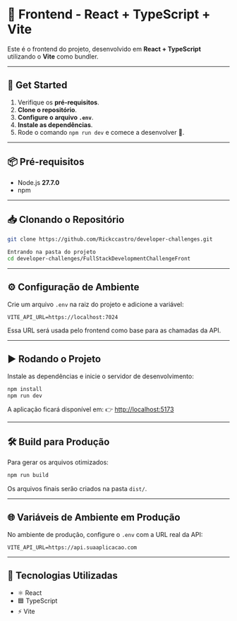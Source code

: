 # 🚀 Frontend - React + TypeScript + Vite

Este é o frontend do projeto, desenvolvido em **React + TypeScript** utilizando o **Vite** como bundler.

---

## 🚀 Get Started

1. Verifique os **pré-requisitos**.  
2. **Clone o repositório**.  
3. **Configure o arquivo `.env`**.  
4. **Instale as dependências**.  
5. Rode o comando `npm run dev` e comece a desenvolver 🚀.  

---

## 📦 Pré-requisitos

- Node.js **27.7.0**  
- npm  

---

## 📥 Clonando o Repositório

```bash
git clone https://github.com/Rickccastro/developer-challenges.git

Entrando na pasta do projeto
cd developer-challenges/FullStackDevelopmentChallengeFront

````

---

## ⚙️ Configuração de Ambiente

Crie um arquivo `.env` na raiz do projeto e adicione a variável:

```env
VITE_API_URL=https://localhost:7024
```

Essa URL será usada pelo frontend como base para as chamadas da API.

---

## ▶️ Rodando o Projeto

Instale as dependências e inicie o servidor de desenvolvimento:

```bash
npm install
npm run dev
```

A aplicação ficará disponível em:
👉 [http://localhost:5173](http://localhost:5173)

---

## 🛠️ Build para Produção

Para gerar os arquivos otimizados:

```bash
npm run build
```

Os arquivos finais serão criados na pasta `dist/`.

---

## 🌐 Variáveis de Ambiente em Produção

No ambiente de produção, configure o `.env` com a URL real da API:

```env
VITE_API_URL=https://api.suaaplicacao.com
```

---

## 📖 Tecnologias Utilizadas

* ⚛️ React
* 🟦 TypeScript
* ⚡ Vite

```
